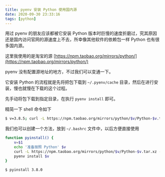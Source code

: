 ```yaml
---
title: pyenv 安装 Python 使用国内源
date: 2020-09-30 23:33:16
tags: [python]
---
```


用过 pyenv 的朋友应该都被它安装 Python 版本时巨慢的速度折磨过，究其原因还是国内访问官网的源速度上不去，所幸像其他软件的依赖包一样 Python 也有很多国内源。

<!-- more -->
<!-- toc -->

这里我使用的是淘宝的源 [https://npm.taobao.org/mirrors/python/](https://npm.taobao.org/mirrors/python/)

pyenv 没有配置源地址的地方，不过我们可以变通一下。

它安装 Python 的流程就是先将把包下载到 `~/.pyenv/cache` 目录，然后在进行安装，慢也就慢在下载的这个过程。

先手动将包下载到指定目录，在执行 `pyenv install` 即可。

精简一下 shell 命令如下

```bash
$ v=3.8.5; curl -L https://npm.taobao.org/mirrors/python/$v/Python-$v.tar.xz -o ~/.pyenv/cache/Python-$v.tar.xz; pyenv install $v
```

我们也可以创建一个方法，放到 `~/.bashrc` 文件中，以后方便直接使用

```bash
function pyinstall() {
    v=$1
    echo '准备按照 Python' $v
    curl -L https://npm.taobao.org/mirrors/python/$v/Python-$v.tar.xz -o ~/.pyenv/cache/Python-$v.tar.xz
    pyenv install $v
}
```

```bash
$ pyinstall 3.8.0
```
